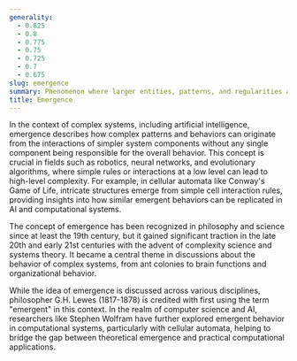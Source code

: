 ```yaml
---
generality:
  - 0.825
  - 0.8
  - 0.775
  - 0.75
  - 0.725
  - 0.7
  - 0.675
slug: emergence
summary: Phenomenon where larger entities, patterns, and regularities arise through interactions among smaller or simpler entities that themselves do not exhibit such properties.
title: Emergence
---
```


In the context of complex systems, including artificial intelligence, emergence describes how complex patterns and behaviors can originate from the interactions of simpler system components without any single component being responsible for the overall behavior. This concept is crucial in fields such as robotics, neural networks, and evolutionary algorithms, where simple rules or interactions at a low level can lead to high-level complexity. For example, in cellular automata like Conway's Game of Life, intricate structures emerge from simple cell interaction rules, providing insights into how similar emergent behaviors can be replicated in AI and computational systems.

The concept of emergence has been recognized in philosophy and science since at least the 19th century, but it gained significant traction in the late 20th and early 21st centuries with the advent of complexity science and systems theory. It became a central theme in discussions about the behavior of complex systems, from ant colonies to brain functions and organizational behavior.

While the idea of emergence is discussed across various disciplines, philosopher G.H. Lewes (1817-1878) is credited with first using the term "emergent" in this context. In the realm of computer science and AI, researchers like Stephen Wolfram have further explored emergent behavior in computational systems, particularly with cellular automata, helping to bridge the gap between theoretical emergence and practical computational applications.
